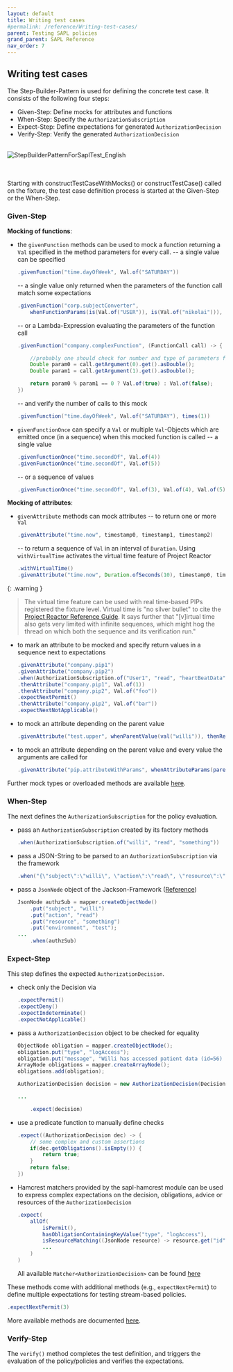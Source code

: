 ```yaml
---
layout: default
title: Writing test cases
#permalink: /reference/Writing-test-cases/
parent: Testing SAPL policies
grand_parent: SAPL Reference
nav_order: 7
---
```


## Writing test cases

The Step-Builder-Pattern is used for defining the concrete test case. It consists of the following four steps:

- Given-Step: Define mocks for attributes and functions
- When-Step: Specify the `AuthorizationSubscription`
- Expect-Step: Define expectations for generated `AuthorizationDecision`
- Verify-Step: Verify the generated `AuthorizationDecision`
<br><br>

![StepBuilderPatternForSaplTest_English](/docs/XXXSAPLVERSIONXXX/assets/sapl_reference_images/StepBuilderPatternForSaplTest_English.svg)

<br><br>
Starting with constructTestCaseWithMocks() or constructTestCase() called on the fixture, the test case definition process is started at the Given-Step or the When-Step.

### Given-Step

**Mocking of functions**:

- the `givenFunction` methods can be used to mock a function returning a `Val` specified in the method parameters for every call. 
  -- a single value can be specified

    ```java
    .givenFunction("time.dayOfWeek", Val.of("SATURDAY"))
    ```
  -- a single value only returned when the parameters of the function call match some expectations

    ```java
    .givenFunction("corp.subjectConverter",
        whenFunctionParams(is(Val.of("USER")), is(Val.of("nikolai"))), Val.of("ROLE_ADMIN"))
    ```
  -- or a Lambda-Expression evaluating the parameters of the function call

    ```java
    .givenFunction("company.complexFunction", (FunctionCall call) -> {
    
        //probably one should check for number and type of parameters first
        Double param0 = call.getArgument(0).get().asDouble();
        Double param1 = call.getArgument(1).get().asDouble();
    
        return param0 % param1 == 0 ? Val.of(true) : Val.of(false);
    })
    ```
  -- and verify the number of calls to this mock

    ```java
    .givenFunction("time.dayOfWeek", Val.of("SATURDAY"), times(1))
    ```
- `givenFunctionOnce` can specify a `Val` or multiple `Val`\-Objects which are emitted once (in a sequence) when this mocked function is called 
  -- a single value

    ```java
    .givenFunctionOnce("time.secondOf", Val.of(4))
    .givenFunctionOnce("time.secondOf", Val.of(5))
    ```
  -- or a sequence of values

    ```java
    .givenFunctionOnce("time.secondOf", Val.of(3), Val.of(4), Val.of(5))
    ```

**Mocking of attributes**:

- `givenAttribute` methods can mock attributes 
  -- to return one or more `Val`

    ```java
    .givenAttribute("time.now", timestamp0, timestamp1, timestamp2)
    ```
  -- to return a sequence of `Val` in an interval of `Duration`. Using `withVirtualTime` activates the virtual time feature of Project Reactor

    ```java
    .withVirtualTime()
    .givenAttribute("time.now", Duration.ofSeconds(10), timestamp0, timestamp1, timestamp2, timestamp3, timestamp4, timestamp5)
    ```

{: .warning }
> The virtual time feature can be used with real time-based PIPs registered the fixture level. Virtual time is "no silver bullet" to cite the [Project Reactor Reference Guide](https://projectreactor.io/docs/core/release/reference/#_manipulating_time). It says further that "\[v\]irtual time also gets very limited with infinite sequences, which might hog the thread on which both the sequence and its verification run."


  - to mark an attribute to be mocked and specify return values in a sequence next to expectations

    ```java
    .givenAttribute("company.pip1")
    .givenAttribute("company.pip2")
    .when(AuthorizationSubscription.of("User1", "read", "heartBeatData"))
    .thenAttribute("company.pip1", Val.of(1))
    .thenAttribute("company.pip2", Val.of("foo"))
    .expectNextPermit()
    .thenAttribute("company.pip2", Val.of("bar"))
    .expectNextNotApplicable()
    ```
  - to mock an attribute depending on the parent value

    ```java
    .givenAttribute("test.upper", whenParentValue(val("willi")), thenReturn(Val.of("WILLI")))
    ```
  - to mock an attribute depending on the parent value and every value the arguments are called for

    ```java
    .givenAttribute("pip.attributeWithParams", whenAttributeParams(parentValue(val(true)), arguments(val(2), val(2))), thenReturn(Val.of(true)))
    ```

Further mock types or overloaded methods are available [here](https://github.com/heutelbeck/sapl-policy-engine/blob/master/sapl-test/src/main/java/io/sapl/test/steps/GivenStep.java).

### When-Step

The next defines the `AuthorizationSubscription` for the policy evaluation.

- pass an `AuthorizationSubscription` created by its factory methods

  ```java
  .when(AuthorizationSubscription.of("willi", "read", "something"))
  ```
- pass a JSON-String to be parsed to an `AuthorizationSubscription` via the framework

  ```java
  .when("{\"subject\":\"willi\", \"action\":\"read\", \"resource\":\"something\", \"environment\":{}}")
  ```
- pass a `JsonNode` object of the Jackson-Framework ([Reference](https://fasterxml.github.io/jackson-databind/javadoc/2.7/com/fasterxml/jackson/databind/JsonNode.html))

  ```java
  JsonNode authzSub = mapper.createObjectNode()
      .put("subject", "willi")
      .put("action", "read")
      .put("resource", "something")
      .put("environment", "test");
  ...
      .when(authzSub)
  ```

### Expect-Step

This step defines the expected `AuthorizationDecision`.

- check only the Decision via

  ```java
  .expectPermit()
  .expectDeny()
  .expectIndeterminate()
  .expectNotApplicable()
  ```
- pass a `AuthorizationDecision` object to be checked for equality

  ```java
  ObjectNode obligation = mapper.createObjectNode();
  obligation.put("type", "logAccess");
  obligation.put("message", "Willi has accessed patient data (id=56) as an administrator.");
  ArrayNode obligations = mapper.createArrayNode();
  obligations.add(obligation);
  
  AuthorizationDecision decision = new AuthorizationDecision(Decision.PERMIT).withObligations(obligations);
  
  ...
  
      .expect(decision)
  ```
- use a predicate function to manually define checks

  ```java
  .expect((AuthorizationDecision dec) -> {
      // some complex and custom assertions
      if(dec.getObligations().isEmpty()) {
          return true;
      }
      return false;
  })
  ```
- Hamcrest matchers provided by the sapl-hamcrest module can be used to express complex expectations on the decision, obligations, advice or resources of the `AuthorizationDecision`

  ```java
  .expect(
      allOf(
          isPermit(),
          hasObligationContainingKeyValue("type", "logAccess"),
          isResourceMatching((JsonNode resource) -> resource.get("id").asText().equals("56"))
          ...
      )
  )
  ```

  All available `Matcher<AuthorizationDecision>` can be found [here](https://github.com/heutelbeck/sapl-policy-engine/blob/master/sapl-hamcrest/src/main/java/io/sapl/hamcrest/Matchers.java)

These methods come with additional methods (e.g., `expectNextPermit`) to define multiple expectations for testing stream-based policies.

```java
.expectNextPermit(3)
```

More available methods are documented [here](https://github.com/heutelbeck/sapl-policy-engine/blob/master/sapl-test/src/main/java/io/sapl/test/steps/ExpectStep.jav).

### Verify-Step

The `verify()` method completes the test definition, and triggers the evaluation of the policy/policies and verifies the expectations.
